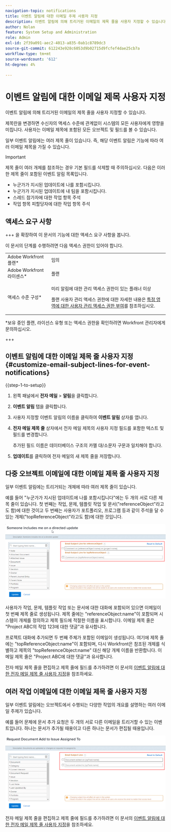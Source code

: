 ```yaml
---
navigation-topic: notifications
title: 이벤트 알림에 대한 이메일 주제 사용자 지정
description: 이벤트 알림에 의해 트리거된 이메일의 제목 줄을 사용자 지정할 수 있습니다.
author: Nolan
feature: System Setup and Administration
role: Admin
exl-id: 2f39a091-aec2-4013-a835-0ab1c8789dc3
source-git-commit: 612243e928c6053d9b02715d9fcfef4dae25cb7a
workflow-type: tm+mt
source-wordcount: '612'
ht-degree: 4%

---
```


# 이벤트 알림에 대한 이메일 제목 사용자 지정

이벤트 알림에 의해 트리거된 이메일의 제목 줄을 사용자 지정할 수 있습니다.

제목란을 변경하면 수신자의 액세스 수준에 관계없이 시스템의 모든 사용자에게 영향을 미칩니다. 사용자는 이메일 제목에 포함된 모든 오브젝트 및 필드를 볼 수 있습니다.

일부 이벤트 알림에는 여러 제목 줄이 있습니다. 즉, 해당 이벤트 알림은 기능에 따라 여러 이메일 제목을 가질 수 있습니다.

>[!IMPORTANT]
>
>제목 줄이 여러 개체를 참조하는 경우 기본 필드를 삭제할 때 주의하십시오. 다음은 이러한 제목 줄이 포함된 이벤트 알림 목록입니다.
>
>* 누군가가 지시된 업데이트에 나를 포함시킵니다.
>* 누군가가 지시된 업데이트에 내 팀을 포함시킵니다.
>* 스레드 참가자에 대한 작업 항목 주석
>* 작업 항목 피할당자에 대한 작업 항목 주석
>

## 액세스 요구 사항

+++ 을 확장하여 이 문서의 기능에 대한 액세스 요구 사항을 봅니다.

이 문서의 단계를 수행하려면 다음 액세스 권한이 있어야 합니다.

<table style="table-layout:auto"> 
 <col> 
 </col> 
 <col> 
 </col> 
 <tbody> 
  <tr> 
   <td role="rowheader">Adobe Workfront 플랜*</td> 
   <td>임의</td> 
  </tr> 
  <tr> 
   <td role="rowheader">Adobe Workfront 라이센스*</td> 
   <td>플랜</td> 
  </tr> 
  <tr> 
   <td role="rowheader">액세스 수준 구성*</td> 
   <td> <p>미리 알림에 대한 관리 액세스 권한이 있는 플래너 이상</p> <p>플랜 사용자 관리 액세스 권한에 대한 자세한 내용은 <a href="../../../administration-and-setup/add-users/configure-and-grant-access/grant-users-admin-access-certain-areas.md" class="MCXref xref">특정 영역에 대한 사용자 관리 액세스 권한 부여</a>를 참조하십시오.</p> </td> 
  </tr> 
 </tbody> 
</table>

&#42;보유 중인 플랜, 라이선스 유형 또는 액세스 권한을 확인하려면 Workfront 관리자에게 문의하십시오.

+++

## 이벤트 알림에 대한 이메일 제목 줄 사용자 지정 {#customize-email-subject-lines-for-event-notifications}

{{step-1-to-setup}}

1. 왼쪽 패널에서 **전자 메일** > **알림**&#x200B;을 클릭합니다.

1. **이벤트 알림** 탭을 클릭합니다.
1. 사용자 지정할 이벤트 알림의 이름을 클릭하여 **이벤트 알림** 상자를 엽니다.
1. **전자 메일 제목 줄** 상자에서 전자 메일 제목의 사용자 지정 필드를 포함한 텍스트 및 필드를 변경합니다.

   추가된 필드 이름은 데이터베이스 구조의 카멜 대/소문자 구문과 일치해야 합니다. <!--For more information about how our objects and their fields are named in the Workfront database, see the [Adobe Workfront API](../../../wf-api/workfront-api.md).-->

1. **업데이트**&#x200B;를 클릭하여 전자 메일의 새 제목 줄을 저장합니다.

## 다중 오브젝트 이메일에 대한 이메일 제목 줄 사용자 지정

일부 이벤트 알림에는 트리거되는 개체에 따라 여러 제목 줄이 있습니다.

예를 들어 &quot;누군가가 지시된 업데이트에 나를 포함시킵니다&quot;에는 두 개의 서로 다른 제목 줄이 있습니다. 첫 번째는 작업, 문제, 템플릿 작업 및 문서(&quot;referenceObject&quot;라고도 함)에 대한 것이고 두 번째는 사용자가 포트폴리오, 프로그램 등과 같이 주석을 달 수 있는 개체(&quot;topReferenceObject&quot;라고도 함)에 대한 것입니다.

![이벤트가 여러 제목이 아님](assets/Ev-not-mult-subj-lines.png)

사용자가 작업, 문제, 템플릿 작업 또는 문서에 대한 대화에 포함되어 있으면 이메일이 첫 번째 제목 줄로 생성됩니다. 제목 줄에는 &quot;referenceObject:name&quot;이 포함되며 시스템이 개체를 정의하고 제목 필드에 적절한 이름을 표시합니다. 이메일 제목 줄은 &quot;Project ABC의 작업 123에 대한 댓글&quot;과 유사합니다.

프로젝트 대화에 추가되면 두 번째 주체가 포함된 이메일이 생성됩니다. 여기에 제목 줄에는 &quot;topReferenceObject:name&quot;이 포함되며, 다시 Workfront은 참조된 개체를 식별하고 제목의 &quot;topReferenceObject:name&quot; 대신 해당 개체 이름을 반환합니다. 이메일 제목 줄은 &quot;Project ABC에 대한 댓글&quot;과 유사합니다.

전자 메일 제목 줄을 편집하고 제목 줄에 필드를 추가하려면 이 문서의 [이벤트 알림에 대한 전자 메일 제목 줄 사용자 지정](#customize-email-subject-lines-for-event-notifications)을 참조하세요.

## 여러 작업 이메일에 대한 이메일 제목 줄 사용자 지정

일부 이벤트 알림에는 오브젝트에서 수행되는 다양한 작업의 개요를 설명하는 여러 이메일 주제가 있습니다.

예를 들어 문제에 문서 추가 요청은 두 개의 서로 다른 이메일을 트리거할 수 있는 이벤트입니다. 하나는 문서가 추가될 때용이고 다른 하나는 문서가 편집될 때용입니다.

![다른 동작 이벤트](assets/ev-not-mult-subj-lines-diff-actions.png)

전자 메일 제목 줄을 편집하고 제목 줄에 필드를 추가하려면 이 문서의 [이벤트 알림에 대한 전자 메일 제목 줄 사용자 지정](#customize-email-subject-lines-for-event-notifications)을 참조하세요.
